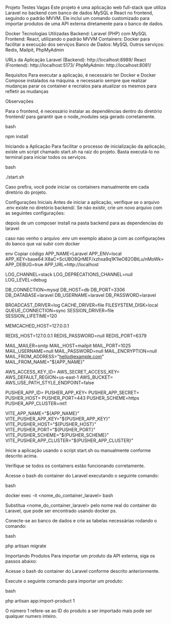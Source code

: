 Projeto Testes Vagas
Este projeto é uma aplicação web full-stack que utiliza Laravel no backend com banco de dados MySQL e React no frontend, seguindo o padrão MVVM. Ele inclui um comando customizado para importar produtos de uma API externa diretamente para o banco de dados.

Docker
Tecnologias Utilizadas
Backend: Laravel (PHP) com MySQL
Frontend: React, utilizando o padrão MVVM
Containers: Docker para facilitar a execução dos serviços
Banco de Dados: MySQL
Outros serviços: Redis, Mailpit, PhpMyAdmin

URLs da Aplicação
Laravel (Backend): http://localhost:8989/
React (Frontend): http://localhost:5173/
PhpMyAdmin: http://localhost:8081/

Requisitos
Para executar a aplicação, é necessário ter Docker e Docker Compose instalados na máquina.
e necessario sempre que realizar mudanças  parar os container e recrialos para atualizar os mesmos para refletir as mudanças

Observações

Para o frontend, é necessário instalar as dependências dentro do diretório frontend/ para garantir que o node_modules seja gerado corretamente.

bash

npm install

Iniciando a Aplicação
Para facilitar o processo de inicialização da aplicação,
 existe um script chamado start.sh na raiz do projeto. Basta executá-lo no terminal para iniciar todos os serviços.

bash

./start.sh

Caso prefira, você pode iniciar os containers manualmente em cada diretório do projeto.

Configurações Iniciais
Antes de iniciar a aplicação, verifique se o arquivo .env existe no diretório backend/. Se não existir, crie um novo arquivo com as seguintes configurações:

depois de um composer install na pasta backend para as dependencias do laravel 


caso nao venho o arquivo .env 
um exemplo abaixo ja com as configurações do banco que vai subir com docker

env
Copiar código
APP_NAME=Laravel
APP_ENV=local
APP_KEY=base64:X8aC+ScUBO8QrMEF/xzhxa9q1K1leO82OBtLu/nMoWk=
APP_DEBUG=true
APP_URL=http://localhost

LOG_CHANNEL=stack
LOG_DEPRECATIONS_CHANNEL=null
LOG_LEVEL=debug

DB_CONNECTION=mysql
DB_HOST=db
DB_PORT=3306
DB_DATABASE=laravel
DB_USERNAME=laravel
DB_PASSWORD=laravel

BROADCAST_DRIVER=log
CACHE_DRIVER=file
FILESYSTEM_DISK=local
QUEUE_CONNECTION=sync
SESSION_DRIVER=file
SESSION_LIFETIME=120

MEMCACHED_HOST=127.0.0.1

REDIS_HOST=127.0.0.1
REDIS_PASSWORD=null
REDIS_PORT=6379

MAIL_MAILER=smtp
MAIL_HOST=mailpit
MAIL_PORT=1025
MAIL_USERNAME=null
MAIL_PASSWORD=null
MAIL_ENCRYPTION=null
MAIL_FROM_ADDRESS="hello@example.com"
MAIL_FROM_NAME="${APP_NAME}"

AWS_ACCESS_KEY_ID=
AWS_SECRET_ACCESS_KEY=
AWS_DEFAULT_REGION=us-east-1
AWS_BUCKET=
AWS_USE_PATH_STYLE_ENDPOINT=false

PUSHER_APP_ID=
PUSHER_APP_KEY=
PUSHER_APP_SECRET=
PUSHER_HOST=
PUSHER_PORT=443
PUSHER_SCHEME=https
PUSHER_APP_CLUSTER=mt1

VITE_APP_NAME="${APP_NAME}"
VITE_PUSHER_APP_KEY="${PUSHER_APP_KEY}"
VITE_PUSHER_HOST="${PUSHER_HOST}"
VITE_PUSHER_PORT="${PUSHER_PORT}"
VITE_PUSHER_SCHEME="${PUSHER_SCHEME}"
VITE_PUSHER_APP_CLUSTER="${PUSHER_APP_CLUSTER}"



Inicie a aplicação usando o script start.sh ou manualmente conforme descrito acima.

Verifique se todos os containers estão funcionando corretamente.

Acesse o bash do container do Laravel executando o seguinte comando:

bash

docker exec -it <nome_do_container_laravel> bash

Substitua <nome_do_container_laravel> pelo nome real do container do Laravel, que pode ser encontrado usando docker ps.

Conecte-se ao banco de dados e crie as tabelas necessárias rodando o comando:

bash

php artisan migrate



Importando Produtos
Para importar um produto da API externa, siga os passos abaixo:

Acesse o bash do container do Laravel conforme descrito anteriormente.

Execute o seguinte comando para importar um produto:

bash

php artisan app:import-product 1

O número 1 refere-se ao ID do produto a ser importado mais pode ser qualquer numero inteiro.